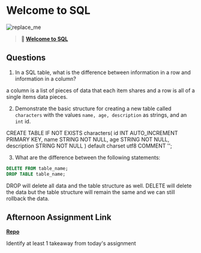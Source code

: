 # Welcome to SQL

![replace_me](https://codeworks.blob.core.windows.net/public/assets/img/illustrations/placeholder.svg)

> **📖 [Welcome to SQL](https://codeworksacademy.com/fs-student-guide/resources/wk11/01-MySQL-GettingStarted)**

## Questions

1. In a SQL table, what is the difference between information in a row and information in a column?

a column is a list of pieces of data that each item shares and a row is all of a single items data pieces. 

2. Demonstrate the basic structure for creating a new table called `characters` with the values `name, age, description` as strings, and an `int` id.

CREATE TABLE IF NOT EXISTS characters(
  id INT AUTO_INCREMENT PRIMARY KEY,
 name STRING NOT NULL,
 age STRING NOT NULL,
 description STRING NOT NULL
) default charset utf8 COMMENT '';

3. What are the difference between the following statements: 
```sql
DELETE FROM table_name; 
DROP TABLE table_name;
```

DROP will delete all data and the table structure as well. DELETE will delete the data but the table structure will remain the same and we can still rollback the data.

## Afternoon Assignment Link

**[Repo](https://github.com/AndrewLaRue/gregslistCsharp.git)**

Identify at least 1 takeaway from today's assignment
